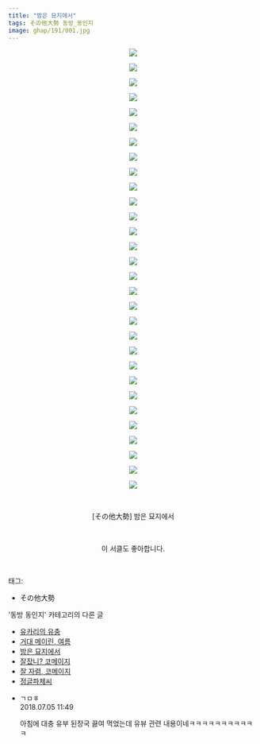 ```yaml
---
title: "밤은 묘지에서"
tags: その他大勢 동방_동인지
image: ghap/191/001.jpg
---
```

<div class="article">
<p style="text-align: center; clear: none; float: none;"><img src="{{ site.nasurl }}/ghap/191/001.jpg"/></p>
<p style="text-align: center; clear: none; float: none;"><img src="{{ site.nasurl }}/ghap/191/002.jpg"/></p>
<p style="text-align: center; clear: none; float: none;"><img src="{{ site.nasurl }}/ghap/191/003.jpg"/></p>
<p style="text-align: center; clear: none; float: none;"><img src="{{ site.nasurl }}/ghap/191/004.jpg"/></p>
<p style="text-align: center; clear: none; float: none;"><img src="{{ site.nasurl }}/ghap/191/005.jpg"/></p>
<p style="text-align: center; clear: none; float: none;"><img src="{{ site.nasurl }}/ghap/191/006.jpg"/></p>
<p style="text-align: center; clear: none; float: none;"><img src="{{ site.nasurl }}/ghap/191/007.jpg"/></p>
<p style="text-align: center; clear: none; float: none;"><img src="{{ site.nasurl }}/ghap/191/008.jpg"/></p>
<p style="text-align: center; clear: none; float: none;"><img src="{{ site.nasurl }}/ghap/191/009.jpg"/></p>
<p style="text-align: center; clear: none; float: none;"><img src="{{ site.nasurl }}/ghap/191/010.jpg"/></p>
<p style="text-align: center; clear: none; float: none;"><img src="{{ site.nasurl }}/ghap/191/011.jpg"/></p>
<p style="text-align: center; clear: none; float: none;"><img src="{{ site.nasurl }}/ghap/191/012.jpg"/></p>
<p style="text-align: center; clear: none; float: none;"><img src="{{ site.nasurl }}/ghap/191/013.jpg"/></p>
<p style="text-align: center; clear: none; float: none;"><img src="{{ site.nasurl }}/ghap/191/014.jpg"/></p>
<p style="text-align: center; clear: none; float: none;"><img src="{{ site.nasurl }}/ghap/191/015.jpg"/></p>
<p style="text-align: center; clear: none; float: none;"><img src="{{ site.nasurl }}/ghap/191/016.jpg"/></p>
<p style="text-align: center; clear: none; float: none;"><img src="{{ site.nasurl }}/ghap/191/017.jpg"/></p>
<p style="text-align: center; clear: none; float: none;"><img src="{{ site.nasurl }}/ghap/191/018.jpg"/></p>
<p style="text-align: center; clear: none; float: none;"><img src="{{ site.nasurl }}/ghap/191/019.jpg"/></p>
<p style="text-align: center; clear: none; float: none;"><img src="{{ site.nasurl }}/ghap/191/020.jpg"/></p>
<p style="text-align: center; clear: none; float: none;"><img src="{{ site.nasurl }}/ghap/191/021.jpg"/></p>
<p style="text-align: center; clear: none; float: none;"><img src="{{ site.nasurl }}/ghap/191/022.jpg"/></p>
<p style="text-align: center; clear: none; float: none;"><img src="{{ site.nasurl }}/ghap/191/023.jpg"/></p>
<p style="text-align: center; clear: none; float: none;"><img src="{{ site.nasurl }}/ghap/191/024.jpg"/></p>
<p style="text-align: center; clear: none; float: none;"><img src="{{ site.nasurl }}/ghap/191/025.jpg"/></p>
<p style="text-align: center; clear: none; float: none;"><img src="{{ site.nasurl }}/ghap/191/026.jpg"/></p>
<p style="text-align: center; clear: none; float: none;"><img src="{{ site.nasurl }}/ghap/191/027.jpg"/></p>
<p style="text-align: center; clear: none; float: none;"><img src="{{ site.nasurl }}/ghap/191/028.jpg"/></p>
<p style="text-align: center; clear: none; float: none;"><img src="{{ site.nasurl }}/ghap/191/029.jpg"/></p>
<p style="text-align: center; clear: none; float: none;"><img src="{{ site.nasurl }}/ghap/191/030.jpg"/></p>
<p style="text-align: center; clear: none; float: none;"><br/></p>
<p style="text-align: center; clear: none; float: none;">[その他大勢] 밤은 묘지에서</p>
<p style="text-align: center; clear: none; float: none;"><br/></p>
<p style="text-align: center; clear: none; float: none;">이 서클도 좋아합니다.</p>
<p><br/></p>
</div><div class="tagTrail">
<p>태그: </p>
<ul>
<li>その他大勢</li>
</ul>
</div><div class="another">
<p>'동방 동인지' 카테고리의 다른 글</p>
<ul>
<li><a href="/2016-06-18-ghap_193">유카리의 유충</a></li>
<li><a href="/2016-06-18-ghap_192">거대 메이린, 여름</a></li>
<li><a href="/2016-06-18-ghap_191">밤은 묘지에서</a></li>
<li><a href="/2016-06-18-ghap_190">잘잤니? 코메이지</a></li>
<li><a href="/2016-06-18-ghap_189">잘 자렴, 코메이지</a></li>
<li><a href="/2016-06-18-ghap_188">정글파체씨</a></li>
</ul>
</div><div class="cb_module cb_fluid">
<div class="cb_wrt cb_profile">
<div class="comment">
<ul>
<li class="cb_thumb_off" id="comment15280939">
<div class="cb_comment_area">
<div class="cb_info_area">
<div class="cb_section">
<span class="cb_nick_name">ㄱㅁㅎ</span>
</div>
<div class="cb_section">
<span class="cb_date">2018.07.05 11:49 </span>
</div>
</div>
<div class="cb_dsc_comment">
<p class="cb_dsc">
											아침에 대충 유부 된장국 끓여 먹었는데 유뷰 관련 내용이네ㅋㅋㅋㅋㅋㅋㅋㅋㅋㅋㅋ
										</p>
</div>
</div></li>
</ul>
</div>
</div><!-- commentList close -->
</div>
<br/>
<p id="refer"></p>
<br/>
